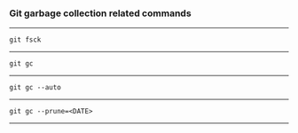 ### Git garbage collection related commands

---
    git fsck

---

    git gc

---

    git gc --auto

---

    git gc --prune=<DATE>

---
